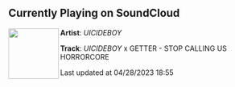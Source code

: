## Currently Playing on SoundCloud

[<img align="left" width="100" src="https://i1.sndcdn.com/artworks-000172688085-4p9pb2-t500x500.jpg">](https://soundcloud.com/g59/stopcallingusahorrorcore?in=g59/sets/radicalsuicide)

**Artist**: $UICIDEBOY$ 

**Track**: $UICIDEBOY$ x GETTER - STOP CALLING US HORRORCORE

Last updated at 04/28/2023 18:55
